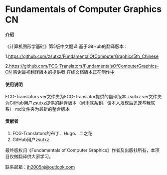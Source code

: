 # Fundamentals of Computer Graphics CN

#### 介绍
《计算机图形学基础》第5版中文翻译
基于GitHub的翻译版本：

1.https://github.com/zsutxz/FundamentalOfComputerGraphics5th_Chinese

2.https://github.com/FCG-Translators/FundamentalsOfComputerGraphics-CN
感谢最初翻译版本的提供者
在线文档版本正在制作中


#### 使用说明
FCG-Translators ver文件夹为FCG-Translator提供的翻译版本
zsutxz ver文件夹为GitHub用户zsutxz提供的翻译版本（尚未联系到，请本人发现后迅速与我联系）
md文件夹为最新的整合版本


#### 贡献者
1.  FCG-Translators的布丁、Hugo、二之花
2.  GitHub用户zsutxz

最终版权归《Fundamentals of Computer Graphics》作者及出版社所有，本项目仅做翻译供大家学习。

联系邮箱：jh2005nj@outlook.com
